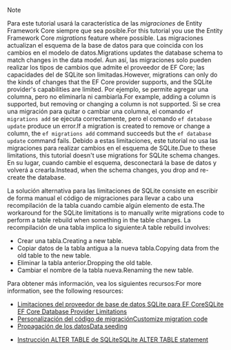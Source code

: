 
> [!NOTE]
> <span data-ttu-id="1491e-101">Para este tutorial usará la característica de las *migraciones* de Entity Framework Core siempre que sea posible.</span><span class="sxs-lookup"><span data-stu-id="1491e-101">For this tutorial you use the Entity Framework Core *migrations* feature where possible.</span></span> <span data-ttu-id="1491e-102">Las migraciones actualizan el esquema de la base de datos para que coincida con los cambios en el modelo de datos.</span><span class="sxs-lookup"><span data-stu-id="1491e-102">Migrations updates the database schema to match changes in the data model.</span></span> <span data-ttu-id="1491e-103">Aun así, las migraciones solo pueden realizar los tipos de cambios que admite el proveedor de EF Core; las capacidades del de SQLite son limitadas.</span><span class="sxs-lookup"><span data-stu-id="1491e-103">However, migrations can only do the kinds of changes that the EF Core provider supports, and the SQLite provider's capabilities are limited.</span></span> <span data-ttu-id="1491e-104">Por ejemplo, se permite agregar una columna, pero no eliminarla ni cambiarla.</span><span class="sxs-lookup"><span data-stu-id="1491e-104">For example, adding a column is supported, but removing or changing a column is not supported.</span></span> <span data-ttu-id="1491e-105">Si se crea una migración para quitar o cambiar una columna, el comando `ef migrations add` se ejecuta correctamente, pero el comando `ef database update` produce un error.</span><span class="sxs-lookup"><span data-stu-id="1491e-105">If a migration is created to remove or change a column, the `ef migrations add` command succeeds but the `ef database update` command fails.</span></span> <span data-ttu-id="1491e-106">Debido a estas limitaciones, este tutorial no usa las migraciones para realizar cambios en el esquema de SQLite.</span><span class="sxs-lookup"><span data-stu-id="1491e-106">Due to these limitations, this tutorial doesn't use migrations for SQLite schema changes.</span></span> <span data-ttu-id="1491e-107">En su lugar, cuando cambie el esquema, desconectará la base de datos y volverá a crearla.</span><span class="sxs-lookup"><span data-stu-id="1491e-107">Instead, when the schema changes, you drop and re-create the database.</span></span>
>
><span data-ttu-id="1491e-108">La solución alternativa para las limitaciones de SQLite consiste en escribir de forma manual el código de migraciones para llevar a cabo una recompilación de la tabla cuando cambie algún elemento de esta.</span><span class="sxs-lookup"><span data-stu-id="1491e-108">The workaround for the SQLite limitations is to manually write migrations code to perform a table rebuild when something in the table changes.</span></span> <span data-ttu-id="1491e-109">La recompilación de una tabla implica lo siguiente:</span><span class="sxs-lookup"><span data-stu-id="1491e-109">A table rebuild involves:</span></span>
>
>* <span data-ttu-id="1491e-110">Crear una tabla.</span><span class="sxs-lookup"><span data-stu-id="1491e-110">Creating a new table.</span></span>
>* <span data-ttu-id="1491e-111">Copiar datos de la tabla antigua a la nueva tabla.</span><span class="sxs-lookup"><span data-stu-id="1491e-111">Copying data from the old table to the new table.</span></span>
>* <span data-ttu-id="1491e-112">Eliminar la tabla anterior.</span><span class="sxs-lookup"><span data-stu-id="1491e-112">Dropping the old table.</span></span>
>* <span data-ttu-id="1491e-113">Cambiar el nombre de la tabla nueva.</span><span class="sxs-lookup"><span data-stu-id="1491e-113">Renaming the new table.</span></span>
>
><span data-ttu-id="1491e-114">Para obtener más información, vea los siguientes recursos:</span><span class="sxs-lookup"><span data-stu-id="1491e-114">For more information, see the following resources:</span></span>
>
> * [<span data-ttu-id="1491e-115">Limitaciones del proveedor de base de datos SQLite para EF Core</span><span class="sxs-lookup"><span data-stu-id="1491e-115">SQLite EF Core Database Provider Limitations</span></span>](/ef/core/providers/sqlite/limitations)
> * [<span data-ttu-id="1491e-116">Personalización del código de migración</span><span class="sxs-lookup"><span data-stu-id="1491e-116">Customize migration code</span></span>](/ef/core/managing-schemas/migrations/#customize-migration-code)
> * [<span data-ttu-id="1491e-117">Propagación de los datos</span><span class="sxs-lookup"><span data-stu-id="1491e-117">Data seeding</span></span>](/ef/core/modeling/data-seeding)
  * [<span data-ttu-id="1491e-118">Instrucción ALTER TABLE de SQLite</span><span class="sxs-lookup"><span data-stu-id="1491e-118">SQLite ALTER TABLE statement</span></span>](https://sqlite.org/lang_altertable.html)